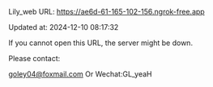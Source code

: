 Lily_web URL: https://ae6d-61-165-102-156.ngrok-free.app

Updated at: 2024-12-10 08:17:32

If you cannot open this URL, the server might be down.

Please contact: 

goley04@foxmail.com Or Wechat:GL_yeaH